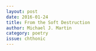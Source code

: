 ```yaml
---
layout: post 
date: 2016-01-24
title: From the Soft Destruction
author: Michael J. Martin
category: poetry
issue: chthonic
---
```

